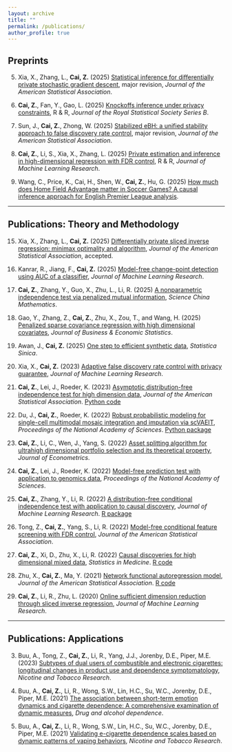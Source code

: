 ```yaml
---
layout: archive
title: ""
permalink: /publications/
author_profile: true
---
```


## Preprints

5. Xia, X., Zhang, L., **Cai, Z.** (2025) [Statistical inference for differentially private stochastic gradient descent](https://arxiv.org/abs/2507.20560), major revision, *Journal of the American Statistical Association*.  

4. **Cai, Z.**, Fan, Y., Gao, L. (2025) [Knockoffs inference under privacy constraints](https://arxiv.org/abs/2506.09690), R & R, *Journal of the Royal Statistical Society Series B*.  

3. Sun, J., **Cai, Z.**, Zhong, W. (2025) [Stabilized eBH: a unified stability approach to false discovery rate control](), major revision, *Journal of the American Statistical Association*.  

2. **Cai, Z.**, Li, S., Xia, X., Zhang, L. (2025) [Private estimation and inference in high-dimensional regression with FDR control](https://arxiv.org/abs/2310.16260), R & R, *Journal of Machine Learning Research*.  

1. Wang, C., Price, K., Cai, H., Shen, W., **Cai, Z.**, Hu, G. (2025) [How much does Home Field Advantage matter in Soccer Games? A causal inference approach for English Premier League analysis](https://arxiv.org/abs/2205.07193).  

---

## Publications: Theory and Methodology

15. Xia, X., Zhang, L., **Cai, Z.** (2025) [Differentially private sliced inverse regression: minimax optimality and algorithm](https://arxiv.org/abs/2401.08150), *Journal of the American Statistical Association*, accepted.  

14. Kanrar, R., Jiang, F., **Cai, Z.** (2025) [Model-free change-point detection using AUC of a classifier](https://jmlr.org/papers/v26/24-0365.html), *Journal of Machine Learning Research*.  

13. **Cai, Z.**, Zhang, Y., Guo, X., Zhu, L., Li, R. (2025) [A nonparametric independence test via penalized mutual information](https://doi.org/10.1007/s11425-024-2486-1), *Science China Mathematics*.  

12. Gao, Y., Zhang, Z., **Cai, Z.**, Zhu, X., Zou, T., and Wang, H. (2025) [Penalized sparse covariance regression with high dimensional covariates](https://www.tandfonline.com/doi/full/10.1080/07350015.2024.2415109), *Journal of Business & Economic Statistics*.  

11. Awan, J., **Cai, Z.** (2025) [One step to efficient synthetic data](https://www3.stat.sinica.edu.tw/ss_newpaper/SS-2022-0274_na.pdf), *Statistica Sinica*.  

10. Xia, X., **Cai, Z.** (2023) [Adaptive false discovery rate control with privacy guarantee](https://jmlr.org/papers/v24/23-0039.html), *Journal of Machine Learning Research*.  

9. **Cai, Z.**, Lei, J., Roeder, K. (2023) [Asymptotic distribution-free independence test for high dimension data](https://www.tandfonline.com/doi/full/10.1080/01621459.2023.2218030), *Journal of the American Statistical Association*. [Python code](https://github.com/zhanruicai/CPC_code)  

8. Du, J., **Cai, Z.**, Roeder, K. (2022) [Robust probabilistic modeling for single-cell multimodal mosaic integration and imputation via scVAEIT](https://www.pnas.org/doi/10.1073/pnas.2214414119), *Proceedings of the National Academy of Sciences*. [Python package](https://github.com/jaydu1/scVAEIT)  

7. **Cai, Z.**, Li, C., Wen, J., Yang, S. (2022) [Asset splitting algorithm for ultrahigh dimensional portfolio selection and its theoretical property](https://www.sciencedirect.com/science/article/pii/S0304407622000902), *Journal of Econometrics*.  

6. **Cai, Z.**, Lei, J., Roeder, K. (2022) [Model-free prediction test with application to genomics data](https://www.pnas.org/doi/10.1073/pnas.2205518119), *Proceedings of the National Academy of Sciences*.  

5. **Cai, Z.**, Zhang, Y., Li, R. (2022) [A distribution-free conditional independence test with application to causal discovery](https://jmlr.org/papers/v23/20-682.html), *Journal of Machine Learning Research*. [R package](https://github.com/zhanruicai/CItest)  

4. Tong, Z., **Cai, Z.**, Yang, S., Li, R. (2022) [Model-free conditional feature screening with FDR control](https://www.tandfonline.com/doi/full/10.1080/01621459.2022.2063130), *Journal of the American Statistical Association*.  

3. **Cai, Z.**, Xi, D., Zhu, X., Li, R. (2022) [Causal discoveries for high dimensional mixed data](https://onlinelibrary.wiley.com/doi/full/10.1002/sim.9544), *Statistics in Medicine*. [R code](https://github.com/xidongdxi/latentPC)  

2. Zhu, X., **Cai, Z.**, Ma, Y. (2021) [Network functional autoregression model](https://www.tandfonline.com/doi/full/10.1080/01621459.2021.1901718), *Journal of the American Statistical Association*. [R code](https://github.com/zhanruicai/FSAR)  

1. **Cai, Z.**, Li, R., Zhu, L. (2020) [Online sufficient dimension reduction through sliced inverse regression](http://jmlr.org/papers/v21/18-567.html), *Journal of Machine Learning Research*.  

---

## Publications: Applications

3. Buu, A., Tong, Z., **Cai, Z.**, Li, R., Yang, J.J., Jorenby, D.E., Piper, M.E. (2023) [Subtypes of dual users of combustible and electronic cigarettes: longitudinal changes in product use and dependence symptomatology](https://academic.oup.com/ntr/article/25/3/438/6615357), *Nicotine and Tobacco Research*.  

2. Buu, A., **Cai, Z.**, Li, R., Wong, S.W., Lin, H.C., Su, W.C., Jorenby, D.E., Piper, M.E. (2021) [The association between short-term emotion dynamics and cigarette dependence: A comprehensive examination of dynamic measures](https://www.sciencedirect.com/science/article/abs/pii/S0376871620305068), *Drug and alcohol dependence*.  

1. Buu, A., **Cai, Z.**, Li, R., Wong, S.W., Lin, H.C., Su, W.C., Jorenby, D.E., Piper, M.E. (2021) [Validating e-cigarette dependence scales based on dynamic patterns of vaping behaviors](https://academic.oup.com/ntr/article/23/9/1484/6184573), *Nicotine and Tobacco Research*.  

